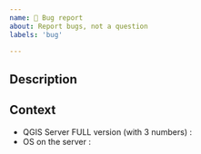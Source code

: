 ```yaml
---
name: 🐞 Bug report
about: Report bugs, not a question
labels: 'bug'

---
```


## Description

## Context

* QGIS Server FULL version (with 3 numbers) :
* OS on the server :
